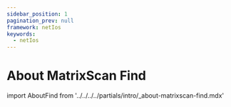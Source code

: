 ```yaml
---
sidebar_position: 1
pagination_prev: null
framework: netIos
keywords:
  - netIos
---
```


# About MatrixScan Find

import AboutFind from '../../../../partials/intro/_about-matrixscan-find.mdx'

<AboutFind />
